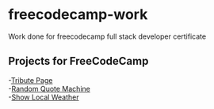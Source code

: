 # freecodecamp-work
Work done for freecodecamp full stack developer certificate
## Projects for FreeCodeCamp<br>
-<a href="https://github.com/npardon/freecodecamp-work/tree/master/Tribute%20Page">Tribute Page </a> <br>
-<a href="https://github.com/npardon/freecodecamp-work/tree/master/Random-Quote-Machine">Random Quote Machine </a><br>
-<a href="https://github.com/npardon/freecodecamp-work/tree/master/Local%20weather">Show Local Weather </a><br>

